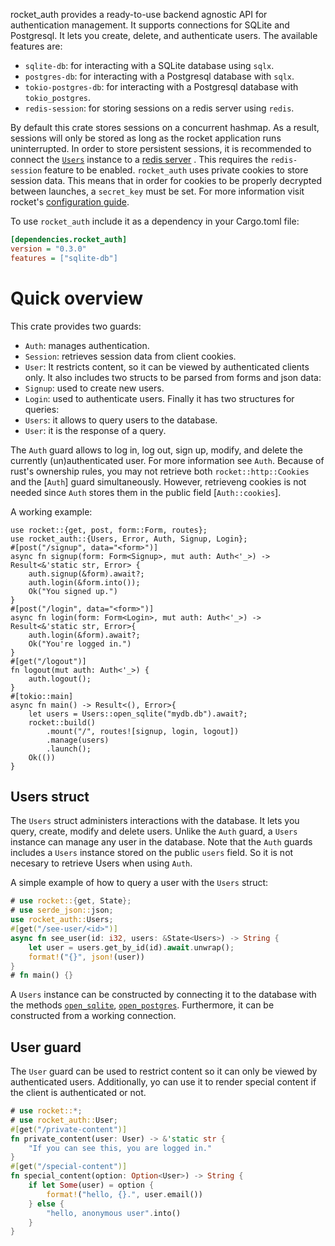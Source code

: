 rocket_auth provides a ready-to-use  backend agnostic API for authentication management.
It supports connections for SQLite and Postgresql. It lets you create, delete, and authenticate users.
The available features are:
* `sqlite-db`: for interacting with a SQLite database using `sqlx`.
* `postgres-db`: for interacting with a Postgresql database with `sqlx`.
* `tokio-postgres-db`: for interacting with a Postgresql database with `tokio_postgres`.
* `redis-session`: for storing sessions on a redis server using `redis`.

By default this crate stores sessions on a concurrent hashmap.
As a result, sessions will only be stored as long as the rocket application runs uninterrupted.
In order to store persistent sessions, it is recommended to connect the [`Users`](`Users::open_redis`) instance to a [redis server](https://redis.io/) .
This requires the `redis-session` feature to be enabled.
`rocket_auth` uses private cookies to store session data. This means that in order for cookies to be properly decrypted between launches, a `secret_key` must be set.
For more information visit rocket's [configuration guide](https://rocket.rs/v0.4/guide/configuration/).


To use `rocket_auth` include it as a dependency in your Cargo.toml file:
```ini
[dependencies.rocket_auth]
version = "0.3.0"
features = ["sqlite-db"]
```
# Quick overview
This crate provides two guards:
* `Auth`: manages authentication.
* `Session`: retrieves session data from client cookies.
* `User`: It restricts content, so it can be viewed by authenticated clients only.
It also includes two structs to be parsed from forms and json data:
* `Signup`: used to create new users.
* `Login`: used to authenticate users.
Finally it has two structures for queries:
* `Users`: it allows to query users to the database.
* `User`: it is the response of a query.


The `Auth` guard allows to log in, log out, sign up, modify, and delete the currently (un)authenticated user.
For more information see `Auth`. Because of rust's ownership rules, you may not retrieve both `rocket::http::Cookies` and the [`Auth`] guard
simultaneously. However, retrieveng cookies is not needed since `Auth` stores them in the public field [`Auth::cookies`].
 
 
 A working example:
```rust,no_run
use rocket::{get, post, form::Form, routes};
use rocket_auth::{Users, Error, Auth, Signup, Login};
#[post("/signup", data="<form>")]
async fn signup(form: Form<Signup>, mut auth: Auth<'_>) -> Result<&'static str, Error> {
    auth.signup(&form).await?;
    auth.login(&form.into());
    Ok("You signed up.")
}
#[post("/login", data="<form>")]
async fn login(form: Form<Login>, mut auth: Auth<'_>) -> Result<&'static str, Error>{
    auth.login(&form).await?;
    Ok("You're logged in.")
}
#[get("/logout")]
fn logout(mut auth: Auth<'_>) {
    auth.logout();
}
#[tokio::main]
async fn main() -> Result<(), Error>{
    let users = Users::open_sqlite("mydb.db").await?;
    rocket::build()
        .mount("/", routes![signup, login, logout])
        .manage(users)
        .launch();
    Ok(())
}
```
## Users struct
The `Users` struct administers interactions with the database.
It lets you query, create, modify and delete users.
Unlike the `Auth` guard, a `Users` instance can manage any user in the database.
Note that the `Auth` guards includes a `Users` instance stored on the public `users` field.
So it is not necesary to retrieve Users when using `Auth`.


A simple example of how to query a user with the `Users` struct:
```rust
# use rocket::{get, State};
# use serde_json::json;
use rocket_auth::Users;
#[get("/see-user/<id>")]
async fn see_user(id: i32, users: &State<Users>) -> String {
    let user = users.get_by_id(id).await.unwrap();
    format!("{}", json!(user))
}
# fn main() {}
```
A `Users` instance can be constructed by connecting it to the database with the methods [`open_sqlite`](Users::open_sqlite),
[`open_postgres`](Users::open_postgres). Furthermore, it can be constructed from a working connection.
## User guard
The `User` guard can be used to restrict content so it can only be viewed by authenticated users.
Additionally, yo can use it to render special content if the client is authenticated or not.
```rust
# use rocket::*;
# use rocket_auth::User;
#[get("/private-content")]
fn private_content(user: User) -> &'static str {
    "If you can see this, you are logged in."
}
#[get("/special-content")]
fn special_content(option: Option<User>) -> String {
    if let Some(user) = option {
        format!("hello, {}.", user.email())
    } else {
        "hello, anonymous user".into()
    }
}
```